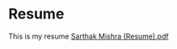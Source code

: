 # Resume
This is my resume
[Sarthak Mishra (Resume).pdf](https://github.com/SM2209/Resume/files/10830954/Sarthak.Mishra.Resume.pdf)
